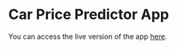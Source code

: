 # Car Price Predictor App

You can access the live version of the app [here](https://car-price-predictor-5xggkmemjrtixjzyp9pawr.streamlit.app/).

